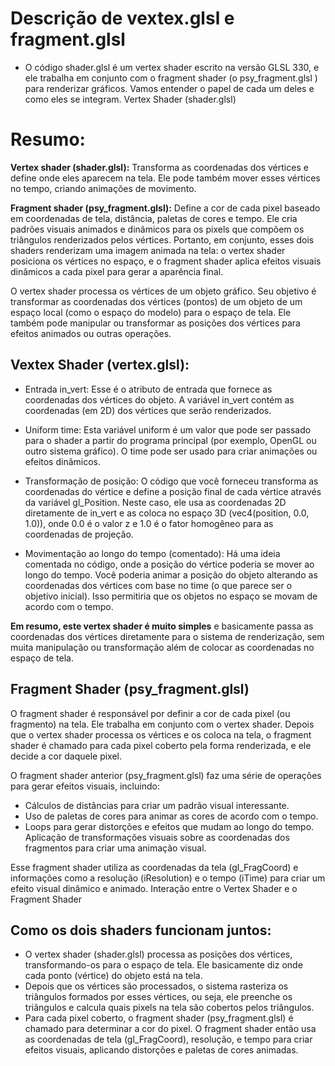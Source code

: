 # Descrição de vextex.glsl e fragment.glsl
- O código shader.glsl é um vertex shader escrito na versão GLSL 330, e ele trabalha em conjunto com o fragment shader (o psy_fragment.glsl ) para renderizar gráficos. Vamos entender o papel de cada um deles e como eles se integram.
Vertex Shader (shader.glsl)

# Resumo:

**Vertex shader (shader.glsl):** Transforma as coordenadas dos vértices e define onde eles aparecem na tela. Ele pode também mover esses vértices no tempo, criando animações de movimento.
    
**Fragment shader (psy_fragment.glsl):** Define a cor de cada pixel baseado em coordenadas de tela, distância, paletas de cores e tempo. Ele cria padrões visuais animados e dinâmicos para os pixels que compõem os triângulos renderizados pelos vértices.
    Portanto, em conjunto, esses dois shaders renderizam uma imagem animada na tela: o vertex shader posiciona os vértices no espaço, e o fragment shader aplica efeitos visuais dinâmicos a cada pixel para gerar a aparência final.

O vertex shader processa os vértices de um objeto gráfico. Seu objetivo é transformar as coordenadas dos vértices (pontos) de um objeto de um espaço local (como o espaço do modelo) para o espaço de tela. Ele também pode manipular ou transformar as posições dos vértices para efeitos animados ou outras operações.

## Vextex Shader (vertex.glsl):

- Entrada in_vert: Esse é o atributo de entrada que fornece as coordenadas dos vértices do objeto. A variável in_vert contém as coordenadas (em 2D) dos vértices que serão renderizados.

- Uniform time: Esta variável uniform é um valor que pode ser passado para o shader a partir do programa principal (por exemplo, OpenGL ou outro sistema gráfico). O time pode ser usado para criar animações ou efeitos dinâmicos.

- Transformação de posição: O código que você forneceu transforma as coordenadas do vértice e define a posição final de cada vértice através da variável gl_Position. Neste caso, ele usa as coordenadas 2D diretamente de in_vert e as coloca no espaço 3D (vec4(position, 0.0, 1.0)), onde 0.0 é o valor z e 1.0 é o fator homogêneo para as coordenadas de projeção.

- Movimentação ao longo do tempo (comentado): Há uma ideia comentada no código, onde a posição do vértice poderia se mover ao longo do tempo. Você poderia animar a posição do objeto alterando as coordenadas dos vértices com base no time (o que parece ser o objetivo inicial). Isso permitiria que os objetos no espaço se movam de acordo com o tempo.

**Em resumo, este vertex shader é muito simples** e basicamente passa as coordenadas dos vértices diretamente para o sistema de renderização, sem muita manipulação ou transformação além de colocar as coordenadas no espaço de tela.

## Fragment Shader (psy_fragment.glsl)

O fragment shader é responsável por definir a cor de cada pixel (ou fragmento) na tela. Ele trabalha em conjunto com o vertex shader. Depois que o vertex shader processa os vértices e os coloca na tela, o fragment shader é chamado para cada pixel coberto pela forma renderizada, e ele decide a cor daquele pixel.

O fragment shader anterior (psy_fragment.glsl) faz uma série de operações para gerar efeitos visuais, incluindo:

- Cálculos de distâncias para criar um padrão visual interessante.
- Uso de paletas de cores para animar as cores de acordo com o tempo.
- Loops para gerar distorções e efeitos que mudam ao longo do tempo. 
    Aplicação de transformações visuais sobre as coordenadas dos fragmentos para criar uma animação visual.

Esse fragment shader utiliza as coordenadas da tela (gl_FragCoord) e informações como a resolução (iResolution) e o tempo (iTime) para criar um efeito visual dinâmico e animado.
Interação entre o Vertex Shader e o Fragment Shader

## Como os dois shaders funcionam juntos:

- O vertex shader (shader.glsl) processa as posições dos vértices, transformando-os para o espaço de tela. Ele basicamente diz onde cada ponto (vértice) do objeto está na tela.
- Depois que os vértices são processados, o sistema rasteriza os triângulos formados por esses vértices, ou seja, ele preenche os triângulos e calcula quais pixels na tela são cobertos pelos triângulos.
- Para cada pixel coberto, o fragment shader (psy_fragment.glsl) é chamado para determinar a cor do pixel. O fragment shader então usa as coordenadas de tela (gl_FragCoord), resolução, e tempo para criar efeitos visuais, aplicando distorções e paletas de cores animadas.


